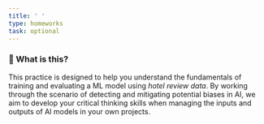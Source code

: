 ```yaml
---
title: ' '
type: homeworks
task: optional
---
```


### 🚀 What is this?
This practice is designed to help you understand the fundamentals of training and evaluating a ML model using *hotel review data*. By working through the scenario of detecting and mitigating potential biases in AI, we aim to develop your critical thinking skills when managing the inputs and outputs of AI models in your own projects.